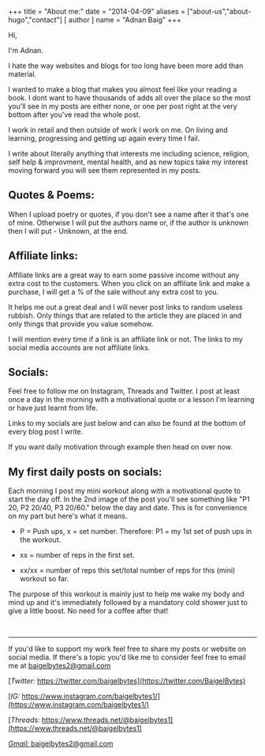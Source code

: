 +++
title = "About me:"
date = "2014-04-09"
aliases = ["about-us","about-hugo","contact"]
[ author ]
  name = "Adnan Baig"
+++

Hi, 

I'm Adnan. 

I hate the way websites and blogs for too long have been more add than material.

I wanted to make a blog that makes you almost feel like your reading a book. I dont want to have thousands of adds all over the place so the most you'll see in my posts are either none, or one per post right at the very bottom after you've read the whole post.

I work in retail and then outside of work I work on me. On living and learning, progressing and getting up again every time I fail.

I write about literally anything that interests me including science, religion, self help & improvment, mental health, and as new topics take my interest moving forward you will see them represented in my posts.


## Quotes & Poems:

When I upload poetry or quotes, if you don't see a name after it that's one of mine. Otherwise I will put the authors name or, if the author is unknown then I will put - Unknown, at the end.

## Affiliate links:

Affiliate links are a great way to earn some passive income without any extra cost to the customers. When you click on an affiliate link and make a purchase, I will get a % of the sale without any extra cost to you.

It helps me out a great deal and I will never post links to random useless rubbish. Only things that are related to the article they are placed in and only things that provide you value somehow.

I will mention every time if a link is an affiliate link or not. The links to my social media accounts are not affiliate links.


## Socials:

Feel free to follow me on Instagram, Threads and Twitter. I post at least once a day in the morning with a motivational quote or a lesson I'm learning or have just learnt from life.

Links to my socials are just below and can also be found at the bottom of every blog post I write.

If you want daily motivation through example then head on over now.


## My first daily posts on socials:

Each morning I post my mini workout along with a motivational quote to start the day off. In the 2nd image of the post you'll see something like "P1 20, P2 20/40, P3 20/60." below the day and date. This is for convenience on my part but here's what it means.

* P = Push ups, x = set number. Therefore: P1 = my 1st set of push ups in the workout.

* xx = number of reps in the first set.

* xx/xx = number of reps this set/total number of reps for this (mini) workout so far.

The purpose of this workout is mainly just to help me wake my body and mind up and it's immediately followed by a mandatory cold shower just to give a little boost. No need for a coffee after that!


&nbsp;

---

If you'd like to support my work feel free to share my posts or website on social media. If there's a topic you'd like me to consider feel free to email me at baigelbytes2@gmail.com


[*Twitter:* https://twitter.com/baigelbytes](https://twitter.com/BaigelBytes)

[*IG:* https://www.instagram.com/baigelbytes1/](https://www.instagram.com/baigelbytes1/)

[*Threads:* https://www.threads.net/@baigelbytes1](https://www.threads.net/@baigelbytes1)

[*Gmail:* baigelbytes2@gmail.com](baigelbytes2@gmail.com)

